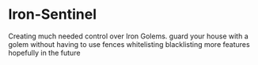 Iron-Sentinel
=============
Creating much needed control over Iron Golems.
guard your house with a golem without having to use fences
whitelisting
blacklisting
more features hopefully in the future